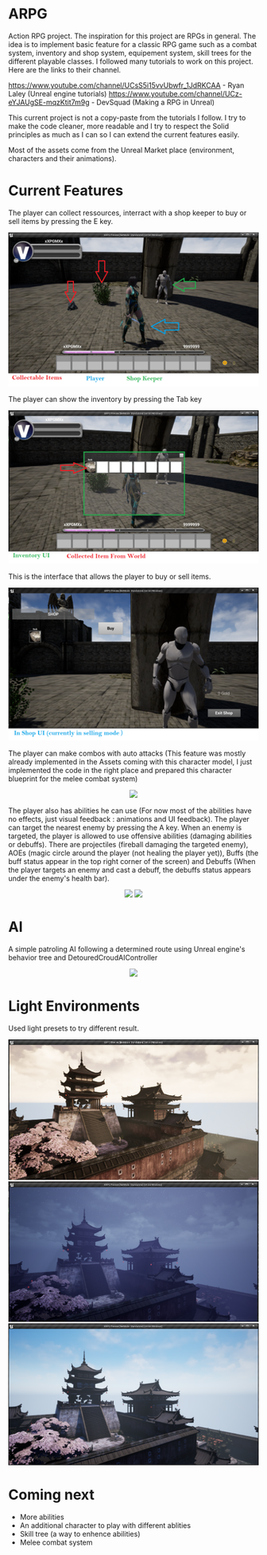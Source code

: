 # ARPG
 Action RPG project. The inspiration for this project are RPGs in general. The idea is to implement basic feature for a classic RPG game such as a combat system, inventory and shop system, equipement system, skill trees for the different playable classes.
I followed many tutorials to work on this project. Here are the links to their channel.

https://www.youtube.com/channel/UCsS5i15vvUbwfr_1JdRKCAA - Ryan Laley (Unreal engine tutorials)
https://www.youtube.com/channel/UCz-eYJAUgSE-mqzKtit7m9g - DevSquad (Making a RPG in Unreal)

This current project is not a copy-paste from the tutorials I follow. I try to make the code cleaner, more readable and I try to respect the Solid principles as much as I can so I can extend the current features easily.

Most of the assets come from the Unreal Market place (environment, characters and their animations).


# Current Features


The player can collect ressources, interract with a shop keeper to buy or sell items by pressing the E key.
<p align="center">
  <img src="UE4%20Logs/1.PNG">
</p>


The player can show the inventory by pressing the Tab key
<p align="center">
  <img src="UE4%20Logs/2.PNG">
</p>


This is the interface that allows the player to buy or sell items.
<p align="center">
  <img src="UE4%20Logs/3.PNG">
</p>


The player can make combos with auto attacks (This feature was mostly already implemented in the Assets coming with this character model, I just implemented the code in the right place and prepared this character blueprint for the melee combat system)
<p align="center">
  <img src="UE4%20Logs/ComboSystem.gif">
</p>

The player also has abilities he can use (For now most of the abilities have no effects, just visual feedback : animations and UI feedback).
The player can target the nearest enemy by pressing the A key. When an enemy is targeted, the player is allowed to use offensive abilities (damaging abilities or debuffs).
There are projectiles (fireball damaging the targeted enemy), AOEs (magic circle around the player (not healing the player yet)), Buffs (the buff status appear in the top right corner of the screen) and Debuffs (When the player targets an enemy and cast a debuff, the debuffs status appears under the enemy's health bar).
<p align="center">
  <img src="UE4%20Logs/AbilitySystem1.gif">
  <img src="UE4%20Logs/AbilitySystem2.gif">
</p>

# AI

A simple patroling AI following a determined route using Unreal engine's behavior tree and DetouredCroudAIController
<p align="center">
  <img src="UE4%20Logs/AI_Patrol.gif">
</p>

# Light Environments

Used light presets to try different result.
<p align="center">
  <img src="UE4%20Logs/Light1.PNG">
  <img src="UE4%20Logs/Light2.PNG">
  <img src="UE4%20Logs/Light3.PNG">
</p>

# Coming next

- More abilities
- An additional character to play with different ablities
- Skill tree (a way to enhence abilities)
- Melee combat system
